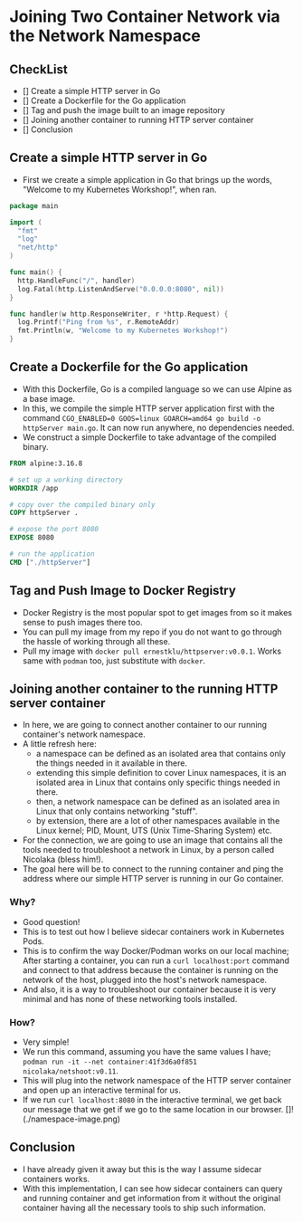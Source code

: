 # Joining Two Container Network via the Network Namespace

## CheckList
- [] Create a simple HTTP server in Go
- [] Create a Dockerfile for the Go application
- [] Tag and push the image built to an image repository
- [] Joining another container to running HTTP server container
- [] Conclusion


## Create a simple HTTP server in Go
- First we create a simple application in Go that brings up the words, "Welcome to my Kubernetes Workshop!", when ran.

```Go
package main

import (
  "fmt"
  "log"
  "net/http"
)

func main() {
  http.HandleFunc("/", handler)
  log.Fatal(http.ListenAndServe("0.0.0.0:8080", nil))
}

func handler(w http.ResponseWriter, r *http.Request) {
  log.Printf("Ping from %s", r.RemoteAddr)
  fmt.Println(w, "Welcome to my Kubernetes Workshop!")
}
```

## Create a Dockerfile for the Go application
- With this Dockerfile, Go is a compiled language so we can use Alpine as a base image.
- In this, we compile the simple HTTP server application first with the command `CGO_ENABLED=0 GOOS=linux GOARCH=amd64 go build -o httpServer main.go`. It can now run anywhere, no dependencies needed.
- We construct a simple Dockerfile to take advantage of the compiled binary.

```Dockerfile
FROM alpine:3.16.8

# set up a working directory
WORKDIR /app 

# copy over the compiled binary only
COPY httpServer . 

# expose the port 8080
EXPOSE 8080 

# run the application
CMD ["./httpServer"]
```

## Tag and Push Image to Docker Registry
- Docker Registry is the most popular spot to get images from so it makes sense to push images there too.
- You can pull my image from my repo if you do not want to go through the hassle of working through all these.
- Pull my image with `docker pull ernestklu/httpserver:v0.0.1`. Works same with `podman` too, just substitute with `docker`.


## Joining another container to the running HTTP server container
- In here, we are going to connect another container to our running container's network namespace.
- A little refresh here:
  - a namespace can be defined as an isolated area that contains only the things needed in it available in there. 
  - extending this simple definition to cover Linux namespaces, it is an isolated area in Linux that contains only specific things needed in there.
  - then, a network namespace can be defined as an isolated area in Linux that only contains networking "stuff".
  - by extension, there are a lot of other namespaces available in the Linux kernel; PID, Mount, UTS (Unix Time-Sharing System) etc.
- For the connection, we are going to use an image that contains all the tools needed to troubleshoot a network in Linux, by a person called Nicolaka (bless him!).
- The goal here will be to connect to the running container and ping the address where our simple HTTP server is running in our Go container.

### Why?
- Good question! 
- This is to test out how I believe sidecar containers work in Kubernetes Pods.
- This is to confirm the way Docker/Podman works on our local machine; After starting a container, you can run a `curl localhost:port` command and connect to that address because the container is running on the network of the host, plugged into the host's network namespace.
- And also, it is a way to troubleshoot our container because it is very minimal and has none of these networking tools installed.

### How?
- Very simple!
- We run this command, assuming you have the same values I have; `podman run -it --net container:41f3d6a0f851 nicolaka/netshoot:v0.11`.
- This will plug into the network namespace of the HTTP server container and open up an interactive terminal for us.
- If we run `curl localhost:8080` in the interactive terminal, we get back our message that we get if we go to the same location in our browser.
[]!(./namespace-image.png)


## Conclusion
- I have already given it away but this is the way I assume sidecar containers works.
- With this implementation, I can see how sidecar containers can query and running container and get information from it without the original container having all the necessary tools to ship such information.
